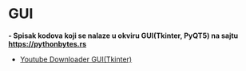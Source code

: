 # GUI

<b> - Spisak kodova koji se nalaze u okviru GUI(Tkinter, PyQT5) na sajtu https://pythonbytes.rs </b>
- [Youtube Downloader GUI(Tkinter)](ytDownloader.py)

